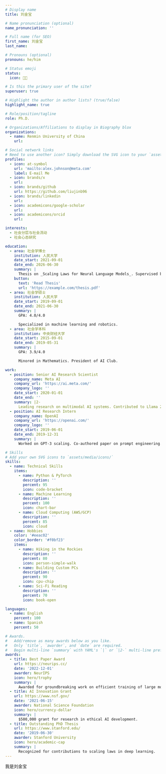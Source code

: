 ```yaml
---
# Display name
title: 刘金宝

# Name pronunciation (optional)
name_pronunciation: ''

# Full name (for SEO)
first_name: 刘金宝
last_name:

# Pronouns (optional)
pronouns: he/him

# Status emoji
status:
  icon: 🧑‍💻

# Is this the primary user of the site?
superuser: true

# Highlight the author in author lists? (true/false)
highlight_name: true

# Role/position/tagline
role: Ph.D.

# Organizations/Affiliations to display in Biography blox
organizations:
  - name: Renmin University of China
    url: 

# Social network links
# Need to use another icon? Simply download the SVG icon to your `assets/media/icons/` folder.
profiles:
  - icon: at-symbol
    url: 'mailto:alex.johnson@meta.com'
    label: E-mail Me
  - icon: brands/x
    url: 
  - icon: brands/github
    url: https://github.com/liujinb96
  - icon: brands/linkedin
    url: 
  - icon: academicons/google-scholar
    url: 
  - icon: academicons/orcid
    url: 

interests:
  - 社会分层与社会流动
  - 社会心态研究

education:
  - area: 社会学博士
    institution: 人民大学
    date_start: 2021-09-01
    date_end: 2026-06-30
    summary: |
      Thesis on _Scaling Laws for Neural Language Models_. Supervised by Prof. Andrew Ng. Published 5 papers in NeurIPS and ICML, with 2 best paper awards.
    button:
      text: 'Read Thesis'
      url: 'https://example.com/thesis.pdf'
  - area: 社会学硕士
    institution: 人民大学
    date_start: 2019-09-01
    date_end: 2021-06-30
    summary: |
      GPA: 4.0/4.0

      Specialized in machine learning and robotics.
  - area: 社会学本科
    institution: 中央财经大学
    date_start: 2015-09-01
    date_end: 2019-05-31
    summary: |
      GPA: 3.9/4.0

      Minored in Mathematics. President of AI Club.

work:
  - position: Senior AI Research Scientist
    company_name: Meta AI
    company_url: 'https://ai.meta.com/'
    company_logo: ''
    date_start: 2020-01-01
    date_end: ''
    summary: |2-
      Leading research on multimodal AI systems. Contributed to Llama 2 and other open-source models. 50+ citations in 3 years.
  - position: AI Research Intern
    company_name: OpenAI
    company_url: 'https://openai.com/'
    company_logo: ''
    date_start: 2019-06-01
    date_end: 2019-12-31
    summary: |
      Worked on GPT-3 scaling. Co-authored paper on prompt engineering.

# Skills
# Add your own SVG icons to `assets/media/icons/`
skills:
  - name: Technical Skills
    items:
      - name: Python & PyTorch
        description: ''
        percent: 95
        icon: code-bracket
      - name: Machine Learning
        description: ''
        percent: 100
        icon: chart-bar
      - name: Cloud Computing (AWS/GCP)
        description: ''
        percent: 85
        icon: cloud
  - name: Hobbies
    color: '#eeac02'
    color_border: '#f0bf23'
    items:
      - name: Hiking in the Rockies
        description: ''
        percent: 80
        icon: person-simple-walk
      - name: Building Custom PCs
        description: ''
        percent: 90
        icon: cpu-chip
      - name: Sci-Fi Reading
        description: ''
        percent: 70
        icon: book-open

languages:
  - name: English
    percent: 100
  - name: Spanish
    percent: 50

# Awards.
#   Add/remove as many awards below as you like.
#   Only `title`, `awarder`, and `date` are required.
#   Begin multi-line `summary` with YAML's `|` or `|2-` multi-line prefix and indent 2 spaces below.
awards:
  - title: Best Paper Award
    url: https://neurips.cc/
    date: '2022-12-01'
    awarder: NeurIPS
    icon: hero/trophy
    summary: |
      Awarded for groundbreaking work on efficient training of large models.
  - title: AI Innovation Grant
    url: https://www.nsf.gov/
    date: '2021-06-15'
    awarder: National Science Foundation
    icon: hero/currency-dollar
    summary: |
      $500,000 grant for research in ethical AI development.
  - title: Outstanding PhD Thesis
    url: https://www.stanford.edu/
    date: '2019-06-30'
    awarder: Stanford University
    icon: hero/academic-cap
    summary: |
      Recognized for contributions to scaling laws in deep learning.
---
```


我是刘金宝
